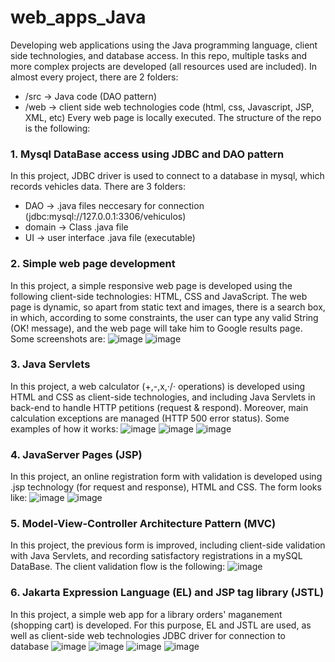 # web_apps_Java
Developing web applications using the Java programming language, client side technologies, and database access. 
In this repo, multiple tasks and more complex projects are developed (all resources used are included). In almost every project, there are 2 folders:
- /src -> Java code (DAO pattern)
- /web -> client side web technologies code (html, css, Javascript, JSP, XML, etc)
Every web page is locally executed.
The structure of the repo is the following:

### 1. Mysql DataBase access using JDBC and DAO pattern
In this project, JDBC driver is used to connect to a database in mysql, which records vehicles data.
There are 3 folders:
- DAO -> .java files neccesary for connection (jdbc:mysql://127.0.0.1:3306/vehiculos)
- domain -> Class .java file
- UI -> user interface .java file (executable)

### 2. Simple web page development
In this project, a simple responsive web page is developed using the following client-side technologies: HTML, CSS and JavaScript. The web page is dynamic, so apart from static text and images, there is a search box, in which, according to some constraints, the user can type any valid String (OK! message), and the web page will take him to Google results page. Some screenshots are:
![image](https://user-images.githubusercontent.com/46919127/161437261-b4688d69-7cae-48f8-9dad-f0f20ccf15c3.png)
![image](https://user-images.githubusercontent.com/46919127/161437274-941f01cd-1f08-4d28-823e-e8a1e050b25a.png)

### 3. Java Servlets
In this project, a web calculator (+,-,x,·/· operations) is developed using HTML and CSS as client-side technologies, and including Java Servlets in back-end to handle HTTP petitions (request & respond). Moreover, main calculation exceptions are managed (HTTP 500 error status). Some examples of how it works:
![image](https://user-images.githubusercontent.com/46919127/161437303-4a0cb39c-8516-4744-b37b-646b0a90317f.png)
![image](https://user-images.githubusercontent.com/46919127/161437397-bf7c39c7-27d7-4e34-97bb-c61e7063fdb3.png)
![image](https://user-images.githubusercontent.com/46919127/161437377-4196859b-cbbd-4ba4-8947-429e53c2e227.png)

### 4. JavaServer Pages (JSP)
In this project, an online registration form with validation is developed using .jsp technology (for request and response), HTML and CSS. The form looks like:
![image](https://user-images.githubusercontent.com/46919127/161436901-619cbb9f-77c3-44b3-9bf9-7a1fd9600284.png)
![image](https://user-images.githubusercontent.com/46919127/161437144-664d1783-c451-4c16-85ec-a0c1607ad81f.png)

### 5. Model-View-Controller Architecture Pattern (MVC)
In this project, the previous form is improved, including client-side validation with  Java Servlets, and recording satisfactory registrations in a mySQL DataBase. The client validation flow is the following:
![image](https://user-images.githubusercontent.com/46919127/161436872-fefc0ef7-b098-4ffe-8f34-53373dbb8b25.png)

### 6. Jakarta Expression Language (EL) and JSP tag  library (JSTL)
In this project, a simple web app for a library orders' maganement (shopping cart) is developed. For this purpose, EL and JSTL are used, as well as client-side web technologies JDBC driver for connection to database
![image](https://user-images.githubusercontent.com/46919127/161437011-11a55e40-5baf-4c60-8654-467ee37b5eff.png)
![image](https://user-images.githubusercontent.com/46919127/161437017-d6a74cfb-3502-4331-8156-550002f3cf55.png)
![image](https://user-images.githubusercontent.com/46919127/161437043-e3eac693-22e3-4f6c-bc36-16761f8e017a.png)
![image](https://user-images.githubusercontent.com/46919127/161437034-a85db3db-71c7-4db6-ab50-1f99ad74709c.png)

